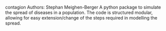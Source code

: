 contagion
Authors: Stephan Meighen-Berger
A python package to simulate the spread of diseases in a population.
The code is structured modular, allowing for easy extension/change
of the steps required in modelling the spread.